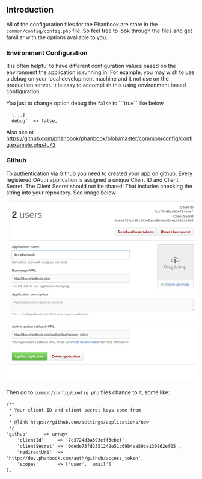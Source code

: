 ## Introduction

All of the configuration files for the Phanbook are store in the ```common/config/config.php``` file. So feel free to look through the files and get familiar with the options available to you.

### Environment Configuration

It is often helpful to have different configuration values based on the environment the application is running in. For example, you may wish to use a debug on your local development machine and it not use on the production server. It is easy to accomplish this using environment based configuration.

You just to change  option debug the ```false``` to ```true`` like below

```
  [...]
  debug'  => false,

```

Also see at https://github.com/phanbook/phanbook/blob/master/common/config/config.example.php#L72

### Github

To authentication via Github you need to created your app on [github](https://github.com/settings/applications/new). Every registered OAuth application is assigned a unique Client ID and Client Secret. The Client Secret should not be shared! That includes checking the string into your repository. See image below

![](/img/github_app.png)

Then go to ```common/config/config.php``` files change to it, some like:

```
/**
 * Your client ID and client secret keys come from
 *
 * @link https://github.com/settings/applications/new
 */
'github'      => array(
    'clientId'     => '7c3724d3a593eff3ebef',
    'clientSecret' => '0dede75fd2351242e51c69b4aa50ce130862ef05',
    'redirectUri'  => 'http://dev.phanbook.com/auth/github/access_token',
    'scopes'       => ['user', 'email']
),
````

